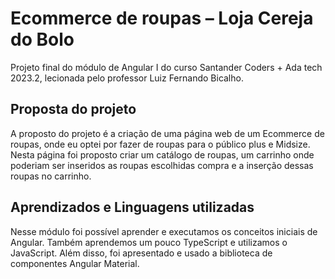 # Ecommerce de roupas – Loja Cereja do Bolo

Projeto final do módulo de Angular I do curso Santander Coders + Ada tech 2023.2, lecionada pelo professor Luiz Fernando Bicalho.

## Proposta do projeto

A proposto do projeto é a criação de uma página web de um Ecommerce de roupas, onde eu optei por fazer de roupas para o público plus e Midsize. 
Nesta página foi proposto criar um catálogo de roupas, um carrinho onde poderiam ser inseridos as roupas escolhidas compra e a inserção dessas roupas no carrinho. 

## Aprendizados e Linguagens utilizadas

Nesse módulo foi possível aprender e executamos os conceitos iniciais de Angular. 
Também aprendemos um pouco TypeScript e utilizamos o JavaScript. Além disso, foi apresentado e usado a biblioteca de componentes Angular Material. 


